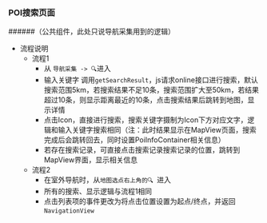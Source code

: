 ### POI搜索页面
######（公共组件，此处只说导航采集用到的逻辑）
* 流程说明
    - 流程1
        + 从 `导航采集 -> 🔍`进入
        + 输入关键字 调用`getSearchResult`，js请求online接口进行搜索，默认搜索范围5km，若搜索结果不足10条，搜索范围扩大至50km，若结果超过10条，则显示距离最近的10条，点击搜索结果后跳转到地图，显示详情
        + 点击Icon，直接进行搜索，搜索关键字摄制为Icon下方对应文字，逻辑和输入关键字搜索相同（注：此时结果显示在MapView页面，搜索完成后会跳转回去，同时设置PoiInfoContainer相关信息）
        + 若存在搜索记录，可直接点击搜索记录搜索记录的位置，跳转到MapView界面，显示相关信息
    - 流程2
        + 在室外导航时，从`地图选点右上角的🔍 `进入
        + 所有的搜索、显示逻辑与流程1相同
        + 点击列表项的事件更改为将点击位置设置为起点/终点，并返回`NavigationView`
         
